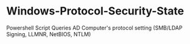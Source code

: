 # Windows-Protocol-Security-State
Powershell Script Queries AD Computer's protocol setting (SMB/LDAP Signing, LLMNR, NetBIOS, NTLM)
